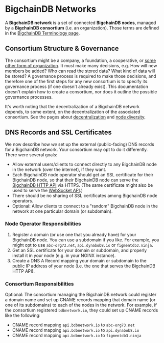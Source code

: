 <!---
Copyright © 2020 Interplanetary Database Association e.V.,
BigchainDB and IPDB software contributors.
SPDX-License-Identifier: (Apache-2.0 AND CC-BY-4.0)
Code is Apache-2.0 and docs are CC-BY-4.0
--->

# BigchainDB Networks

A **BigchainDB network** is a set of connected **BigchainDB nodes**, managed by a **BigchainDB consortium** (i.e. an organization). Those terms are defined in the [BigchainDB Terminology page](https://docs.corechaindb.com/en/latest/terminology.html).

## Consortium Structure & Governance

The consortium might be a company, a foundation, a cooperative, or [some other form of organization](https://en.wikipedia.org/wiki/Organizational_structure).
It must make many decisions, e.g. How will new members be added? Who can read the stored data? What kind of data will be stored?
A governance process is required to make those decisions, and therefore one of the first steps for any new consortium is to specify its governance process (if one doesn't already exist).
This documentation doesn't explain how to create a consortium, nor does it outline the possible governance processes.

It's worth noting that the decentralization of a BigchainDB network depends,
to some extent, on the decentralization of the associated consortium. See the pages about [decentralization](https://docs.corechaindb.com/en/latest/decentralized.html) and [node diversity](https://docs.corechaindb.com/en/latest/diversity.html).

## DNS Records and SSL Certificates

We now describe how *we* set up the external (public-facing) DNS records for a BigchainDB network. Your consortium may opt to do it differently.
There were several goals:

* Allow external users/clients to connect directly to any BigchainDB node in the network (over the internet), if they want.
* Each BigchainDB node operator should get an SSL certificate for their BigchainDB node, so that their BigchainDB node can serve the [BigchainDB HTTP API](../api/http-client-server-api) via HTTPS. (The same certificate might also be used to serve the [WebSocket API](../api/websocket-event-stream-api).)
* There should be no sharing of SSL certificates among BigchainDB node operators.
* Optional: Allow clients to connect to a "random" BigchainDB node in the network at one particular domain (or subdomain).

### Node Operator Responsibilities

1. Register a domain (or use one that you already have) for your BigchainDB node. You can use a subdomain if you like. For example, you might opt to use `abc-org73.net`, `api.dynabob8.io` or `figmentdb3.ninja`.
2. Get an SSL certificate for your domain or subdomain, and properly install it in your node (e.g. in your NGINX instance).
3. Create a DNS A Record mapping your domain or subdomain to the public IP address of your node (i.e. the one that serves the BigchainDB HTTP API).

### Consortium Responsibilities

Optional: The consortium managing the BigchainDB network could register a domain name and set up CNAME records mapping that domain name (or one of its subdomains) to each of the nodes in the network. For example, if the consortium registered `bdbnetwork.io`, they could set up CNAME records like the following:

* CNAME record mapping `api.bdbnetwork.io` to `abc-org73.net`
* CNAME record mapping `api.bdbnetwork.io` to `api.dynabob8.io`
* CNAME record mapping `api.bdbnetwork.io` to `figmentdb3.ninja`
